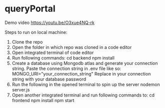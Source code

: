 # queryPortal

Demo video
https://youtu.be/O3xue4NQ-rk

Steps to run on local machine:
1. Clone the repo
2. Open the folder in which repo was cloned in a code editor 
3. Open integrated terminal of code editor
4. Run following commands:
cd backend
npm install
5. Create a database using Mongodb atlas and generate your connection string. Paste the connection string in .env file like so:
MONGO_URI="your_connection_string"
Replace <password> in your connection string with your database password
6. Run the following in the opened terminal to spin up the server
nodemon server.js
7. Open another integrated terminal and run following commands to:
cd frontend
npm install
npm start

